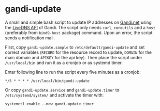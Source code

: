 # gandi-update

A small and simple bash script to update IP addresses on [Gandi.net](https://www.gandi.net) using the [LiveDNS API](https://api.gandi.net/docs/livedns/) of Gandi. The script only needs `curl`, `coreutils` and a `host` (preferably from `bind9-host` package) command. Upon an error, the script sends a notification mail.

First, copy `gandi-update.sample` to `/etc/default/gandi-update` and set correct variables (`RECORD` for the resource record to update, `DOMAIN` for the main domain and `APIKEY` for the api key). Then place the script under `/usr/local/bin` and run it as a cronjob or as systemd timer.

Enter following line to run the script every five minutes as a cronjob:

`*/5 * * * * /usr/local/bin/gandi-update`

Or copy `gandi-update.service` and `gandi-update.timer` to `/etc/systemd/system/` and activate the timer with:

`systemctl enable --now gandi-update.timer`
